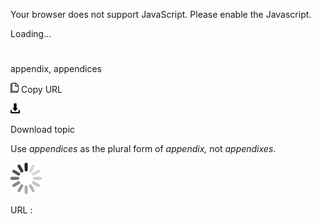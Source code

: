 Your browser does not support JavaScript. Please enable the Javascript.

Loading...

# 

appendix, appendices

![Copy URL](media/appendix-appendices/Copy.png)
Copy URL

![Download](media/appendix-appendices/Download.png)

Download topic

Use *appendices* as the plural form of *appendix,* not *appendixes*.

![In progress](media/appendix-appendices/activity-large.gif)

URL :

